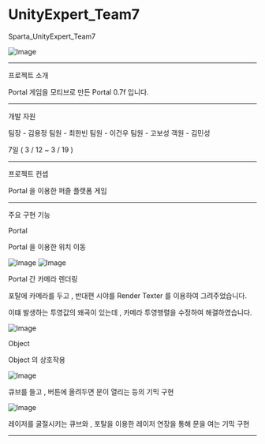 # UnityExpert_Team7
Sparta_UnityExpert_Team7

![Image](https://github.com/user-attachments/assets/7ea5c5a5-cbb5-4112-a992-74dcca932eec)

---------------------------------------------------------------------------------------------

프로젝트 소개

Portal 게임을 모티브로 만든 Portal 0.7f 입니다.

---------------------------------------------------------------------------------------------

개발 자원

팀장 - 김용정
팀원 - 최한빈
팀원 - 이건우
팀원 - 고보성
객원 - 김민성

7일 ( 3 / 12 ~ 3 / 19 )

---------------------------------------------------------------------------------------------

프로젝트 컨셉

Portal 을 이용한 퍼즐 플랫폼 게임

---------------------------------------------------------------------------------------------

주요 구현 기능

Portal

Portal 을 이용한 위치 이동


![Image](https://github.com/user-attachments/assets/05deff34-c29d-442b-9cfb-8119d7efea89)
![Image](https://github.com/user-attachments/assets/23eb6729-9cc8-45ce-a9f4-526d1e1c9409)

Portal 간 카메라 렌더링


포탈에 카메라를 두고 , 반대편 시야를 Render Texter 를 이용하여 그려주었습니다.


이떄 발생하는 투영값의 왜곡이 있는데 , 카메라 투영행렬을 수정하여 해결하였습니다.


![Image](https://github.com/user-attachments/assets/6a84a918-7a7b-4570-9fad-ba9202b7a4fc)


Object


Object 의 상호작용


![Image](https://github.com/user-attachments/assets/e7a2bea1-1293-4ffb-be9e-be315d95a1a6)


큐브를 들고 , 버튼에 올려두면 문이 열리는 등의 기믹 구현

![Image](https://github.com/user-attachments/assets/5d1843e4-d4c2-499b-baaa-bbedf258277f)


레이저를 굴절시키는 큐브와 , 포탈을 이용한 레이저 연장을 통해 문을 여는 기믹 구현


---------------------------------------------------------------------------------------------
